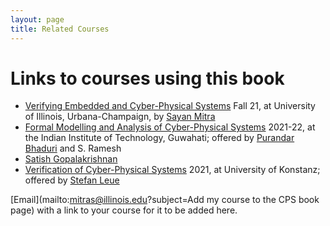 ```yaml
---
layout: page
title: Related Courses
---
```


# Links to courses using this book
* [Verifying Embedded and Cyber-Physical Systems](https://wiki.illinois.edu/wiki/display/ECECS584FVECS/Schedule+Fall+2021)
  Fall 21, at University of Illinois, Urbana-Champaign, by [Sayan Mitra](https://mitras.ece.illinois.edu/)
* [Formal Modelling and Analysis of Cyber-Physical Systems](https://www.iitg.ac.in/pbhaduri/cs591-2021/cs591-2021.html)
2021-22, at the Indian Institute of Technology, Guwahati; offered by [Purandar Bhaduri](https://www.iitg.ac.in/pbhaduri/index.html) and
  S. Ramesh
* [Satish Gopalakrishnan](https://ece.ubc.ca/sathish-gopalakrishnan/)
* [Verification of Cyber-Physical Systems](https://www.sen.uni-konstanz.de/teaching/current-term/winter-term-202122/ds-verification-of-cyber-physical-systems/) 2021, at University of Konstanz; offered by [Stefan Leue](https://www.sen.uni-konstanz.de/members/prof-dr-stefan-leue/)

[Email](mailto:mitras@illinois.edu?subject=Add my course to the CPS
book page) with a link to your course for it to be added here. 
